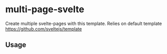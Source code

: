 # multi-page-svelte

Create multiple svelte-pages with this template. Relies on default template https://github.com/sveltejs/template

## Usage
